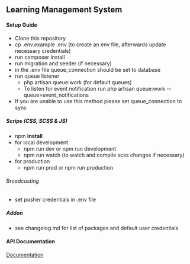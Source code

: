 ## Learning Management System

#### Setup Guide
- Clone this repository
- cp .env.example .env (to create an env file, afterwards update necessary credentials)
- run composer install
- run migration and seeder (if necessary)
- in the .env file queue_connection should be set to database
- run queue listener
  - php artisan queue:work (for default queues)
  - To listen for event notification run php artisan queue:work --queue=event_notifications
- If you are unable to use this method please set queue_connection to sync

##### Scrips (CSS, SCSS & JS)
- npm **install**
- for local development 
  - npm run dev or npm run development
  - npm run watch (to watch and compile scss changes if necessary)
- for production
  - npm run prod or npm run production


###### Broadcasting
- set pusher credentials in .env file

##### Addon
- see changelog.md for list of packages and default user credentials

#### API Documentation
[Documentation](https://documenter.getpostman.com/view/18698133/2s9Y5bQ1QB)
